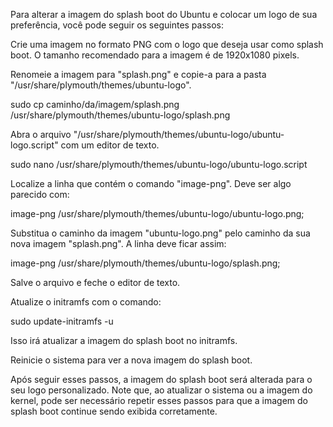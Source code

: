 Para alterar a imagem do splash boot do Ubuntu e colocar um logo de sua preferência, você pode seguir os seguintes passos:

Crie uma imagem no formato PNG com o logo que deseja usar como splash boot. O tamanho recomendado para a imagem é de 1920x1080 pixels.

Renomeie a imagem para "splash.png" e copie-a para a pasta "/usr/share/plymouth/themes/ubuntu-logo".


sudo cp caminho/da/imagem/splash.png /usr/share/plymouth/themes/ubuntu-logo/splash.png

Abra o arquivo "/usr/share/plymouth/themes/ubuntu-logo/ubuntu-logo.script" com um editor de texto.


sudo nano /usr/share/plymouth/themes/ubuntu-logo/ubuntu-logo.script

Localize a linha que contém o comando "image-png". Deve ser algo parecido com:


image-png /usr/share/plymouth/themes/ubuntu-logo/ubuntu-logo.png;

Substitua o caminho da imagem "ubuntu-logo.png" pelo caminho da sua nova imagem "splash.png". A linha deve ficar assim:


image-png /usr/share/plymouth/themes/ubuntu-logo/splash.png;

Salve o arquivo e feche o editor de texto.

Atualize o initramfs com o comando:


sudo update-initramfs -u

Isso irá atualizar a imagem do splash boot no initramfs.

Reinicie o sistema para ver a nova imagem do splash boot.

Após seguir esses passos, a imagem do splash boot será alterada para o seu logo personalizado. Note que, ao atualizar o sistema ou a imagem do kernel, pode ser necessário repetir esses passos para que a imagem do splash boot continue sendo exibida corretamente.